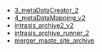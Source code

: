 ﻿*  [3_metaDataCreator_2](/FME/ages/ages_leverans_specifika/urdar/metadata_creation/slask/3_metaDataCreator_2/3_metaDataCreator_2)
*  [4_metaDataMapping_v2](/FME/ages/ages_leverans_specifika/urdar/metadata_creation/slask/4_metaDataMapping_v2/4_metaDataMapping_v2)
*  [intrasis_archive2_v2](/FME/ages/ages_leverans_specifika/urdar/metadata_creation/slask/intrasis_archive2_v2/intrasis_archive2_v2)
*  [intrasis_archive_runner_2](/FME/ages/ages_leverans_specifika/urdar/metadata_creation/slask/intrasis_archive_runner_2/intrasis_archive_runner_2)
*  [merger_maste_site_archive](/FME/ages/ages_leverans_specifika/urdar/metadata_creation/slask/merger_maste_site_archive/merger_maste_site_archive)

